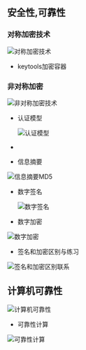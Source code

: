 

## 安全性,可靠性

### 对称加密技术

![对称加密技术](https://s1.xoimg.com/i/2022/04/24/1192ne7.jpg)



*  keytools加密容器





### 非对称加密

![非对称加密技术](https://s1.xoimg.com/i/2022/04/24/119ictz.jpg)



* 认证模型 

  ![认证模型](https://s1.xoimg.com/i/2022/04/24/11a4m44.jpg)

* 





* 信息摘要

![信息摘要MD5](https://s1.xoimg.com/i/2022/04/24/11api4f.jpg)



* 数字签名

  ![数字签名](https://s1.xoimg.com/i/2022/04/24/11b7oal.jpg)



* 数字加密

![数字加密](https://s1.xoimg.com/i/2022/04/24/11bfr87.jpg)



* 签名和加密区别与练习

![签名和加密区别联系](https://s1.xoimg.com/i/2022/04/24/11by9op.jpg)





## 计算机可靠性



![计算机可靠性](https://s1.xoimg.com/i/2022/04/24/11cgt9t.jpg)



* 可靠性计算

![可靠性计算](https://s1.xoimg.com/i/2022/04/24/11cybyq.jpg)



























